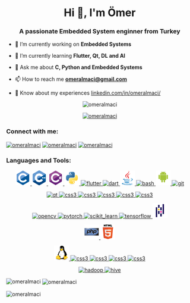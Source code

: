<h1 align="center">Hi 👋, I'm Ömer</h1>
<h3 align="center">A passionate Embedded System enginner from Turkey</h3>


- 🔭 I’m currently working on **Embedded Systems**

- 🌱 I’m currently learning **Flutter, Qt, DL and AI**

- 💬 Ask me about **C, Python and Embedded Systems**

- 📫 How to reach me **omeralmaci@gmail.com**

- 📄 Know about my experiences [linkedin.com/in/omeralmaci/](https://www.linkedin.com/in/omeralmaci/)

<p align="center"> <img src="https://komarev.com/ghpvc/?username=omeralmaci&label=Profile%20views&color=0e75b6&style=flat-square" alt="omeralmaci" /> </p>

<p align="center"> <a href="https://github.com/ryo-ma/github-profile-trophy"><img src="https://github-profile-trophy.vercel.app/?username=omeralmaci" alt="omeralmaci" /></a> </p>


<h3 align="left">Connect with me:</h3>
<p align="left">
<a href="https://linkedin.com/in/omeralmaci" target="blank"><img align="center" src="https://raw.githubusercontent.com/rahuldkjain/github-profile-readme-generator/master/src/images/icons/Social/linked-in-alt.svg" alt="omeralmaci" height="30" width="40" /></a>
<a href="https://stackoverflow.com/users/19336279/omeralmaci" target="blank"><img align="center" src="https://raw.githubusercontent.com/rahuldkjain/github-profile-readme-generator/master/src/images/icons/Social/stack-overflow.svg" alt="omeralmaci" height="30" width="40" /></a>
<a href="https://twitter.com/omeralmaci" target="blank"><img align="center" src="https://raw.githubusercontent.com/rahuldkjain/github-profile-readme-generator/master/src/images/icons/Social/twitter.svg" alt="omeralmaci" height="30" width="40" /></a>
</p>

<h3 align="left">Languages and Tools:</h3>
<p align="center"> 
<a href="https://www.cprogramming.com/" target="_blank" rel="noreferrer"> <img src="https://raw.githubusercontent.com/devicons/devicon/master/icons/c/c-original.svg" alt="c" width="40" height="40"/> </a> 
<a href="https://www.w3schools.com/cpp/" target="_blank" rel="noreferrer"> <img src="https://raw.githubusercontent.com/devicons/devicon/master/icons/cplusplus/cplusplus-original.svg" alt="cplusplus" width="40" height="40"/> </a> 
<a href="https://www.w3schools.com/cs/" target="_blank" rel="noreferrer"> <img src="https://raw.githubusercontent.com/devicons/devicon/master/icons/csharp/csharp-original.svg" alt="csharp" width="40" height="40"/> </a> 
 </a> <a href="https://www.python.org" target="_blank" rel="noreferrer"> <img src="https://raw.githubusercontent.com/devicons/devicon/master/icons/python/python-original.svg" alt="python" width="40" height="40"/> </a> 
<a href="https://flutter.dev" target="_blank" rel="noreferrer"> <img src="https://www.vectorlogo.zone/logos/flutterio/flutterio-icon.svg" alt="flutter" width="40" height="40"/> </a> 
<a href="https://dart.dev" target="_blank" rel="noreferrer"> <img src="https://www.vectorlogo.zone/logos/dartlang/dartlang-icon.svg" alt="dart" width="40" height="40"/> </a> 
<a href="https://www.java.com" target="_blank" rel="noreferrer"> <img src="https://raw.githubusercontent.com/devicons/devicon/master/icons/java/java-original.svg" alt="java" width="40" height="40"/> </a> 
<a href="https://www.gnu.org/software/bash/" target="_blank" rel="noreferrer"> <img src="https://www.vectorlogo.zone/logos/gnu_bash/gnu_bash-icon.svg" alt="bash" width="40" height="40"/> </a> 
<a href="https://developer.android.com" target="_blank" rel="noreferrer"> <img src="https://raw.githubusercontent.com/devicons/devicon/master/icons/android/android-original-wordmark.svg" alt="android" width="40" height="40"/> </a> 
<a href="https://git-scm.com/" target="_blank" rel="noreferrer"> <img src="https://www.vectorlogo.zone/logos/git-scm/git-scm-icon.svg" alt="git" width="40" height="40"/> </a> 
<p align="center"> 
 <a href="https://www.qt.io/" target="_blank" rel="noreferrer"> <img src="https://upload.wikimedia.org/wikipedia/commons/0/0b/Qt_logo_2016.svg" alt="qt" width="40" height="40"/> </a> 
<a href="https://code.visualstudio.com" target="_blank" rel="noreferrer"> <img src="https://visualstudio.microsoft.com/wp-content/uploads/2019/09/vs-code-responsive-01-1.png" alt="css3" width="40" height="40"/> </a> 
<a href="https://visualstudio.microsoft.com/" target="_blank" rel="noreferrer"> <img src="https://visualstudio.microsoft.com/wp-content/uploads/2021/10/Product-Icon.svg" alt="css3" width="40" height="40"/> </a> 
<a href="https://altium.com" target="_blank" rel="noreferrer"> <img src="https://www.altium.com//themes/custom/altium_designer/html/dist/images/logo-ad-black.svg" alt="css3" width="40" height="40"/> </a> 
<a href="https://www.eclipse.org/" target="_blank" rel="noreferrer"> <img src="https://cdn.freebiesupply.com/logos/large/2x/eclipse-11-logo-png-transparent.png" alt="css3" width="40" height="40"/> </a> 
<a href="https://www.st.com/" target="_blank" rel="noreferrer"> <img src="https://www.st.com/etc/clientlibs/st-site-cx/media/app/images/st-logo.svg
" alt="css3" width="120" height="40"/> </a> 
<p align="center"> 
<a href="https://opencv.org/" target="_blank" rel="noreferrer"> <img src="https://www.vectorlogo.zone/logos/opencv/opencv-icon.svg" alt="opencv" width="40" height="40"/> </a> 
 <a href="https://pytorch.org/" target="_blank" rel="noreferrer"> <img src="https://www.vectorlogo.zone/logos/pytorch/pytorch-icon.svg" alt="pytorch" width="40" height="40"/> </a> 
 <a href="https://scikit-learn.org/" target="_blank" rel="noreferrer"> <img src="https://upload.wikimedia.org/wikipedia/commons/0/05/Scikit_learn_logo_small.svg" alt="scikit_learn" width="40" height="40"/> </a> 
 <a href="https://www.tensorflow.org" target="_blank" rel="noreferrer"> <img src="https://www.vectorlogo.zone/logos/tensorflow/tensorflow-icon.svg" alt="tensorflow" width="40" height="40"/> </a> 
<a href="https://pandas.pydata.org/" target="_blank" rel="noreferrer"> <img src="https://raw.githubusercontent.com/devicons/devicon/2ae2a900d2f041da66e950e4d48052658d850630/icons/pandas/pandas-original.svg" alt="pandas" width="40" height="40"/> </a> 
<p align="center"> 
<a href="https://www.php.net" target="_blank" rel="noreferrer"> <img src="https://raw.githubusercontent.com/devicons/devicon/master/icons/php/php-original.svg" alt="php" width="40" height="40"/>
<a href="https://www.w3.org/html/" target="_blank" rel="noreferrer"> <img src="https://raw.githubusercontent.com/devicons/devicon/master/icons/html5/html5-original-wordmark.svg" alt="html5" width="40" height="40"/> </a> 
<p align="center"> 
<a href="https://www.linux.org/" target="_blank" rel="noreferrer"> <img src="https://raw.githubusercontent.com/devicons/devicon/master/icons/linux/linux-original.svg" alt="linux" width="40" height="40"/> </a> 
<a href="https://www.kali.org" target="_blank" rel="noreferrer"> <img src="https://www.kali.org/images/kali-logo.svg" alt="css3" width="40" height="40"/> </a> 
<a href="https://www.ubuntu.com" target="_blank" rel="noreferrer"> <img src="https://assets.ubuntu.com/v1/ce518a18-CoF-2022_solid+O.svg" alt="css3" width="40" height="40"/> </a> 
<a href="https://www.getfedora.org" target="_blank" rel="noreferrer"> <img src="https://fedoraproject.org/w/uploads/archive/e/e5/20110717032101%21Fedora_infinity.png" alt="css3" width="40" height="40"/> </a> 
<a href="https://www.raspberrypi.com" target="_blank" rel="noreferrer"> <img src="https://www.raspberrypi.com/app/uploads/2022/02/COLOUR-Raspberry-Pi-Symbol-Registered.png" alt="css3" width="40" height="40"/> </a> 
<p align="center"> 
<a href="https://hadoop.apache.org/" target="_blank" rel="noreferrer"> <img src="https://www.vectorlogo.zone/logos/apache_hadoop/apache_hadoop-icon.svg" alt="hadoop" width="40" height="40"/> 
</a> <a href="https://hive.apache.org/" target="_blank" rel="noreferrer"> <img src="https://www.vectorlogo.zone/logos/apache_hive/apache_hive-icon.svg" alt="hive" width="40" height="40"/> </a> 
</p></p></p></p></p></p>


<p><img align="left" src="https://github-readme-stats.vercel.app/api/top-langs?username=omeralmaci&show_icons=true&theme=dark&locale=en&layout=compact" alt="omeralmaci" /></p>

<p>&nbsp;<img align="center" src="https://github-readme-stats.vercel.app/api?username=omeralmaci&show_icons=true&theme=dark&locale=en" alt="omeralmaci" /></p>

 <p><img align="center" src="https://github-readme-streak-stats.herokuapp.com/?user=omeralmaci&theme=dark" alt="omeralmaci" /></p>

